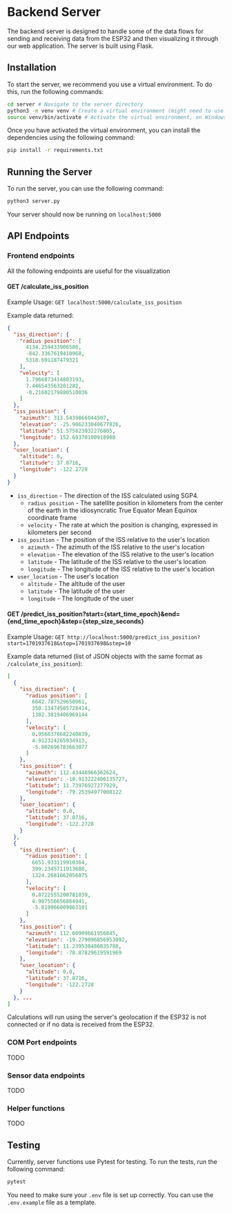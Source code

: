 # Backend Server

The backend server is designed to handle some of the data flows for sending and receiving data from the ESP32 and then visualizing it through our web application. The server is built using Flask.

## Installation

To start the server, we recommend you use a virtual environment. To do this, run the following commands:

```bash
cd server # Navigate to the server directory
python3 -m venv venv # Create a virtual environment (might need to use python instead of python3)
source venv/bin/activate # Activate the virtual environment, on Windows use venv\Scripts\activate.bat
```

Once you have activated the virtual environment, you can install the dependencies using the following command:

```bash
pip install -r requirements.txt
```

## Running the Server

To run the server, you can use the following command:

```bash
python3 server.py
```

Your server should now be running on `localhost:5000`


## API Endpoints

### Frontend endpoints

All the following endpoints are useful for the visualization

#### GET /calculate_iss_position

Example Usage: `GET localhost:5000/calculate_iss_position`

Example data returned:

```json
{
  "iss_direction": {
    "radius position": [
      4134.259433906586,
      -842.3367619410968,
      5318.691187479321
    ],
    "velocity": [
      1.7966873414803193,
      7.446543563201282,
      -0.21602179880510036
    ]
  },
  "iss_position": {
    "azimuth": 313.5439866044507,
    "elevation": -25.906233040677826,
    "latitude": 51.575823932276805,
    "longitude": 152.69370100918908
  },
  "user_location": {
    "altitude": 0,
    "latitude": 37.8716,
    "longitude": -122.2728
  }
}
```

* `iss_direction` - The direction of the ISS calculated using SGP4.
  * `radius position` - The satellite position in kilometers from the center of the earth in the idiosyncratic True Equator Mean Equinox coordinate frame
  * `velocity` - The rate at which the position is changing, expressed in kilometers per second
* `iss_position` - The position of the ISS relative to the user's location
  * `azimuth` - The azimuth of the ISS relative to the user's location
  * `elevation` - The elevation of the ISS relative to the user's location
  * `latitude` - The latitude of the ISS relative to the user's location
  * `longitude` - The longitude of the ISS relative to the user's location
* `user_location` - The user's location
    * `altitude` - The altitude of the user
    * `latitude` - The latitude of the user
    * `longitude` - The longitude of the user

#### GET /predict_iss_position?start={start_time_epoch}&end={end_time_epoch}&step={step_size_seconds}

Example Usage: `GET http://localhost:5000/predict_iss_position?start=1701937618&stop=1701937698&step=10`

Example data returned (list of JSON objects with the same format as `/calculate_iss_position`): 
```json
[
  {
    "iss_direction": {
      "radius position": [
        6642.787529650961,
        350.13474505728414,
        1382.3819406969144
      ],
      "velocity": [
        0.9568378682240839,
        4.912324265934913,
        -5.802696783663077
      ]
    },
    "iss_position": {
      "azimuth": 112.43448966362624,
      "elevation": -18.913222406135727,
      "latitude": 11.73976927277929,
      "longitude": -79.25394977008122
    },
    "user_location": {
      "altitude": 0.0,
      "latitude": 37.8716,
      "longitude": -122.2728
    }
  },
  {
    "iss_direction": {
      "radius position": [
        6651.933119910364,
        399.2345711913688,
        1324.2681662056075
      ],
      "velocity": [
        0.8722555200781039,
        4.907556656864941,
        -5.819966009863101
      ]
    },
    "iss_position": {
      "azimuth": 112.60909661956845,
      "elevation": -19.279096856953092,
      "latitude": 11.239530486835788,
      "longitude": -78.87829619591969
    },
    "user_location": {
      "altitude": 0.0,
      "latitude": 37.8716,
      "longitude": -122.2728
    }
  }, ...
]
```

Calculations will run using the server's geolocation if the ESP32 is not connected or if no data is received from the ESP32.

### COM Port endpoints
TODO

### Sensor data endpoints
TODO

### Helper functions
TODO


## Testing
Currently, server functions use Pytest for testing. To run the tests, run the following command:

```bash
pytest
```

You need to make sure your `.env` file is set up correctly. You can use the `.env.example` file as a template.